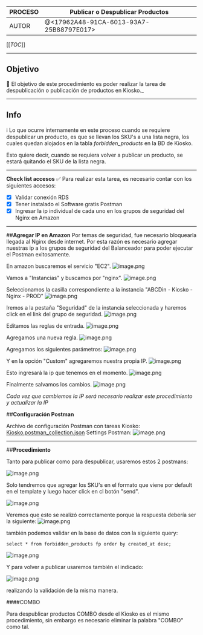 | PROCESO | Publicar o Despublicar Productos |
|--|--|
|  AUTOR| @<17962A48-91CA-6013-93A7-25B88797E017>  |


[[_TOC_]]

----

## **Objetivo** 
:dart: El objetivo de este procedimiento es poder realizar la tarea de despublicación o publicación de productos en Kiosko._

----
## **Info** 

:information_source: Lo que ocurre internamente en este proceso cuando se requiere despublicar un producto, es que se llevan los SKU's a una lista negra, los cuales quedan alojados en la tabla _forbidden_products_ en la BD de Kiosko.

Esto quiere decir,  cuando se requiera volver a publicar un producto, se estará quitando el SKU de la lista negra.

----
 **Check list accesos** 
:white_check_mark: Para realizar esta tarea, es necesario contar con los siguientes accesos:

- [X] Validar conexión RDS
- [X] Tener instalado el Software gratis Postman
- [X] Ingresar la ip individual de cada uno en los grupos de seguridad del Nginx en Amazon
----
##**Agregar IP en Amazon**
Por temas de seguridad, fue necesario bloquearla llegada al Nginx desde internet. Por esta razón es necesario agregar nuestras ip a los grupos de seguridad del Balanceador para poder ejecutar el Postman exitosamente.

En amazon buscaremos el servicio "EC2".
![image.png](/.attachments/image-d4b48fb4-342b-4aa3-8132-fa2c59c85bc7.png)

Vamos a "Instancias" y buscamos por "nginx".
![image.png](/.attachments/image-0c8a1de0-fcfc-460d-8d72-f8715f754194.png)

Seleccionamos la casilla correspondiente a la instancia "ABCDin - Kiosko - Nginx - PROD"
![image.png](/.attachments/image-da452643-9d05-44fc-854e-1292ac30648a.png)

Iremos a la pestaña "Seguridad" de la instancia seleccionada y haremos click en el link del grupo de seguridad.
![image.png](/.attachments/image-9b0c0db3-1760-4220-9b4d-252a8db0d1c0.png)

Editamos las reglas de entrada.
![image.png](/.attachments/image-8b236413-21ec-41c6-a8ca-00376f78ad3a.png)

Agregamos una nueva regla.
![image.png](/.attachments/image-e38751ac-5e11-4aad-af8c-0c023c99f732.png)

Agregamos los siguientes parámetros:
![image.png](/.attachments/image-819d2bc2-9115-4b45-99a0-9a5a7c363339.png)

Y en la opción "Custom" agregaremos nuestra propia IP.
![image.png](/.attachments/image-cbf1060b-69f9-41d5-a633-7bd65c163433.png)

Esto ingresará la ip que tenemos en el momento.
![image.png](/.attachments/image-fd284235-777a-4bb5-aaf1-c2641647bf75.png)

Finalmente salvamos los cambios.
![image.png](/.attachments/image-44f7f3f3-373a-420f-b697-79e30de8d839.png)

*Cada vez que cambiemos la IP será necesario realizar este procedimiento y actualizar la IP*

##**Configuración Postman**

Archivo de configuración Postman con tareas Kiosko: [Kiosko.postman_collection.json](/.attachments/Kiosko.postman_collection-ae466bd2-54d3-423a-9123-8d1c56984ed1.json)
Settings Postman:
![image.png](/.attachments/image-9a6bd4e0-53be-4731-aca9-dcb6f2df0bc2.png)

----

##**Procedimiento**

Tanto para publicar como para despublicar, usaremos estos 2 postmans:

![image.png](/.attachments/image-150fb034-ca6d-428e-99a5-de72194e922d.png)

Solo tendremos que agregar los SKU's en el formato que viene por default en el template y luego hacer click en cl botón "send".

![image.png](/.attachments/image-32ffb30f-f345-49d4-b4b7-1681920d7ef6.png)

Veremos que esto se realizó correctamente porque la respuesta debería ser la siguiente:
![image.png](/.attachments/image-eef5ffd2-e7e5-4e11-ade3-a49d4df43937.png)

también podemos validar en la base de datos con la siguiente query:

`select * from forbidden_products fp order by created_at desc;`

![image.png](/.attachments/image-0b52f240-0881-48d1-89a3-710541cb0fa9.png)

Y para volver a publicar usaremos también el indicado:

![image.png](/.attachments/image-dd770dfc-7bb2-4f6c-9577-7695dfcf9802.png)

realizando la validación de la misma manera.

####COMBO

Para despublicar productos COMBO desde el Kiosko es el mismo procedimiento, sin embargo es necesario eliminar la palabra "COMBO" como tal.

